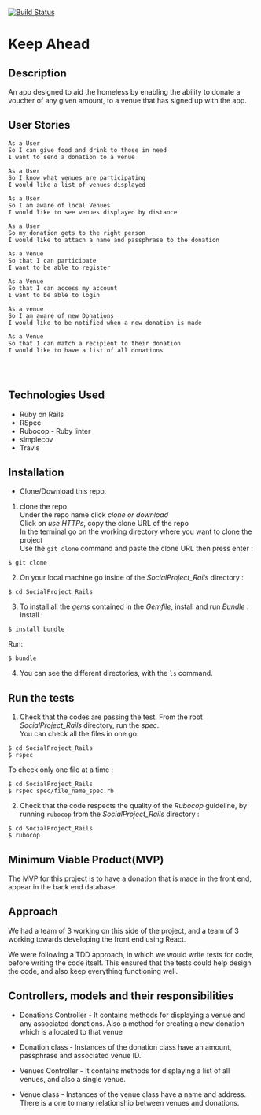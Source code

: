 [![Build Status](https://travis-ci.com/AlinaGoaga/KeepAhead_SocialProject_Rails.svg?branch=master)](https://travis-ci.com/AlinaGoaga/KeepAhead_SocialProject_Rails)

# Keep Ahead

## Description
An app designed to aid the homeless by enabling the ability to donate a voucher of any given amount, to a venue that has signed up with the app.

## User Stories
```
As a User
So I can give food and drink to those in need
I want to send a donation to a venue

As a User
So I know what venues are participating
I would like a list of venues displayed

As a User
So I am aware of local Venues
I would like to see venues displayed by distance

As a User
So my donation gets to the right person
I would like to attach a name and passphrase to the donation

As a Venue
So that I can participate
I want to be able to register

As a Venue
So that I can access my account
I want to be able to login

As a venue
So I am aware of new Donations
I would like to be notified when a new donation is made

As a Venue
So that I can match a recipient to their donation
I would like to have a list of all donations




```


## Technologies Used
- Ruby on Rails
- RSpec
- Rubocop - Ruby linter
- simplecov
- Travis

## Installation
- Clone/Download this repo.
1. clone the repo<br/>
Under the repo name click *clone or download*<br/>
Click on *use HTTPs*, copy the clone URL of the repo<br/>
In the terminal go on the working directory where you want to clone the project<br/>
Use the `git clone` command and paste the clone URL then press enter :

```shell
$ git clone
```

2. On your local machine go inside of the *SocialProject_Rails* directory :

```shell
$ cd SocialProject_Rails
```
3. To install all the *gems* contained in the *Gemfile*, install and run *Bundle* :
Install :

```shell
$ install bundle
```
Run:

```shell
$ bundle
```
4. You can see the different directories, with the `ls` command.

## Run the tests

1. Check that the codes are passing the test. From the root *SocialProject_Rails* directory, run the *spec*.<br/>
You can check all the files in one go:

```shell
$ cd SocialProject_Rails
$ rspec
```
To check only one file at a time :

```shell
$ cd SocialProject_Rails
$ rspec spec/file_name_spec.rb
```

2. Check that the code respects the quality of the *Rubocop* guideline, by running `rubocop` from the *SocialProject_Rails* directory :

```shell
$ cd SocialProject_Rails
$ rubocop
```

## Minimum Viable Product(MVP)
The MVP for this project is to have a donation that is made in the front end, appear in the back end database.

## Approach

We had a team of 3 working on this side of the project, and a team of 3 working towards developing
the front end using React.

We were following a TDD approach, in which we would write tests for code, before writing the code itself. This ensured that the tests could help design the code, and also keep everything functioning well.

## Controllers, models and their responsibilities

- Donations Controller - It contains methods for displaying a venue and any associated donations. Also a method for creating a new donation which is allocated to that venue

- Donation class - Instances of the donation class have an amount, passphrase and associated venue ID.

- Venues Controller - It contains methods for displaying a list of all venues, and also a single venue.

- Venue class - Instances of the venue class have a name and address. There is a one to many relationship between venues and donations.
